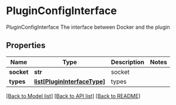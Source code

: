 # PluginConfigInterface

PluginConfigInterface The interface between Docker and the plugin
## Properties
Name | Type | Description | Notes
------------ | ------------- | ------------- | -------------
**socket** | **str** | socket | 
**types** | [**list[PluginInterfaceType]**](PluginInterfaceType.md) | types | 

[[Back to Model list]](../README.md#documentation-for-models) [[Back to API list]](../README.md#documentation-for-api-endpoints) [[Back to README]](../README.md)


